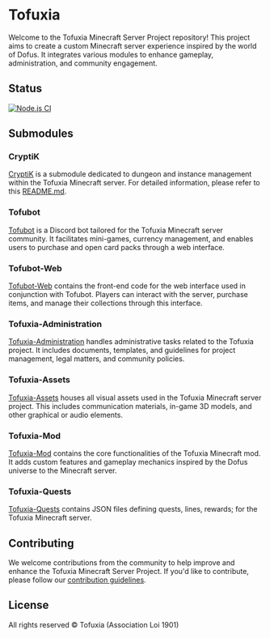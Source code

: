 # Tofuxia

Welcome to the Tofuxia Minecraft Server Project repository! This project aims to create a custom Minecraft server experience inspired by the world of Dofus. It integrates various modules to enhance gameplay, administration, and community engagement.

## Status
[![Node.js CI](https://github.com/Juloass/Tofubot-Web/actions/workflows/node.js.yml/badge.svg)](https://github.com/Juloass/Tofubot-Web/actions/workflows/node.js.yml)

## Submodules

### CryptiK
[CryptiK](https://github.com/Juloass/CryptiK) is a submodule dedicated to dungeon and instance management within the Tofuxia Minecraft server. For detailed information, please refer to this [README.md](https://github.com/Juloass/CryptiK/README.md).

### Tofubot
[Tofubot](https://github.com/Juloass/Tofubot) is a Discord bot tailored for the Tofuxia Minecraft server community. It facilitates mini-games, currency management, and enables users to purchase and open card packs through a web interface.

### Tofubot-Web
[Tofubot-Web](https://github.com/Juloass/Tofubot-Web) contains the front-end code for the web interface used in conjunction with Tofubot. Players can interact with the server, purchase items, and manage their collections through this interface.

### Tofuxia-Administration
[Tofuxia-Administration](https://github.com/Juloass/Tofuxia-Administration) handles administrative tasks related to the Tofuxia project. It includes documents, templates, and guidelines for project management, legal matters, and community policies.

### Tofuxia-Assets
[Tofuxia-Assets](https://github.com/Juloass/Tofuxia-Assets) houses all visual assets used in the Tofuxia Minecraft server project. This includes communication materials, in-game 3D models, and other graphical or audio elements.

### Tofuxia-Mod
[Tofuxia-Mod](https://github.com/Juloass/Tofuxia-Mod) contains the core functionalities of the Tofuxia Minecraft mod. It adds custom features and gameplay mechanics inspired by the Dofus universe to the Minecraft server.

### Tofuxia-Quests
[Tofuxia-Quests](https://github.com/Juloass/Tofuxia-Quests) contains JSON files defining quests, lines, rewards; for the Tofuxia Minecraft server.

## Contributing

We welcome contributions from the community to help improve and enhance the Tofuxia Minecraft Server Project. If you'd like to contribute, please follow our [contribution guidelines](CONTRIBUTING.md).

## License

All rights reserved &copy; Tofuxia (Association Loi 1901)
